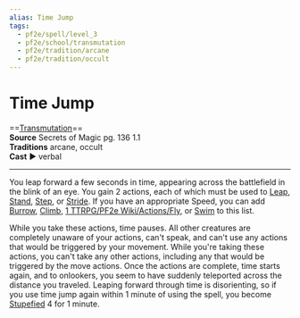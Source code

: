 ```yaml
---
alias: Time Jump 
tags:
  - pf2e/spell/level_3
  - pf2e/school/transmutation
  - pf2e/tradition/arcane
  - pf2e/tradition/occult
---
```


# Time Jump

==[Transmutation](Transmutation.md)==  
__Source__ Secrets of Magic pg. 136 1.1  
**Traditions** arcane, occult  
**Cast** ► verbal

---

You leap forward a few seconds in time, appearing across the battlefield in the blink of an eye. You gain 2 actions, each of which must be used to [Leap](Leap.md), [Stand](Stand.md), [Step](Step.md), or [Stride](Stride.md). If you have an appropriate Speed, you can add [Burrow](Burrow.md), [Climb](Climb.md), [1 TTRPG/PF2e Wiki/Actions/Fly](1%20TTRPG/PF2e%20Wiki/Actions/Fly), or [Swim](Swim.md) to this list.

While you take these actions, time pauses. All other creatures are completely unaware of your actions, can't speak, and can't use any actions that would be triggered by your movement. While you're taking these actions, you can't take any other actions, including any that would be triggered by the move actions. Once the actions are complete, time starts again, and to onlookers, you seem to have suddenly teleported across the distance you traveled. Leaping forward through time is disorienting, so if you use time jump again within 1 minute of using the spell, you become [Stupefied](Stupefied.md) 4 for 1 minute.
